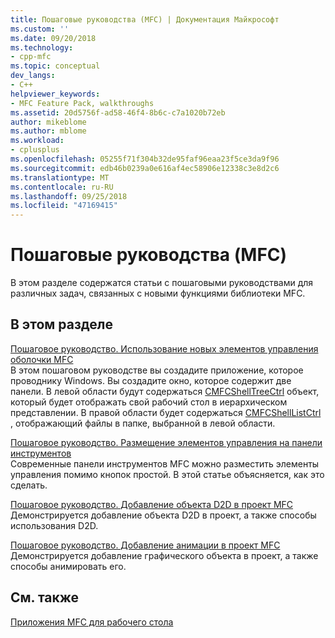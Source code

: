 ```yaml
---
title: Пошаговые руководства (MFC) | Документация Майкрософт
ms.custom: ''
ms.date: 09/20/2018
ms.technology:
- cpp-mfc
ms.topic: conceptual
dev_langs:
- C++
helpviewer_keywords:
- MFC Feature Pack, walkthroughs
ms.assetid: 20d5756f-ad58-46f4-8b6c-c7a1020b72eb
author: mikeblome
ms.author: mblome
ms.workload:
- cplusplus
ms.openlocfilehash: 05255f71f304b32de95faf96eaa23f5ce3da9f96
ms.sourcegitcommit: edb46b0239a0e616af4ec58906e12338c3e8d2c6
ms.translationtype: MT
ms.contentlocale: ru-RU
ms.lasthandoff: 09/25/2018
ms.locfileid: "47169415"
---
```

# <a name="walkthroughs-mfc"></a>Пошаговые руководства (MFC)

В этом разделе содержатся статьи с пошаговыми руководствами для различных задач, связанных с новыми функциями библиотеки MFC.

## <a name="in-this-section"></a>В этом разделе

[Пошаговое руководство. Использование новых элементов управления оболочки MFC](../mfc/walkthrough-using-the-new-mfc-shell-controls.md)<br/>
В этом пошаговом руководстве вы создадите приложение, которое проводнику Windows. Вы создадите окно, которое содержит две панели. В левой области будут содержаться [CMFCShellTreeCtrl](../mfc/reference/cmfcshelltreectrl-class.md) объект, который будет отображать свой рабочий стол в иерархическом представлении. В правой области будет содержаться [CMFCShellListCtrl](../mfc/reference/cmfcshelllistctrl-class.md) , отображающий файлы в папке, выбранной в левой области.

[Пошаговое руководство. Размещение элементов управления на панели инструментов](../mfc/walkthrough-putting-controls-on-toolbars.md)<br/>
Современные панели инструментов MFC можно разместить элементы управления помимо кнопок простой. В этой статье объясняется, как это сделать.

[Пошаговое руководство. Добавление объекта D2D в проект MFC](../mfc/walkthrough-adding-a-d2d-object-to-an-mfc-project.md)<br/>
Демонстрируется добавление объекта D2D в проект, а также способы использования D2D.

[Пошаговое руководство. Добавление анимации в проект MFC](../mfc/walkthrough-adding-animation-to-an-mfc-project.md)<br/>
Демонстрируется добавление графического объекта в проект, а также способы анимировать его.

## <a name="see-also"></a>См. также

[Приложения MFC для рабочего стола](../mfc/mfc-desktop-applications.md)
